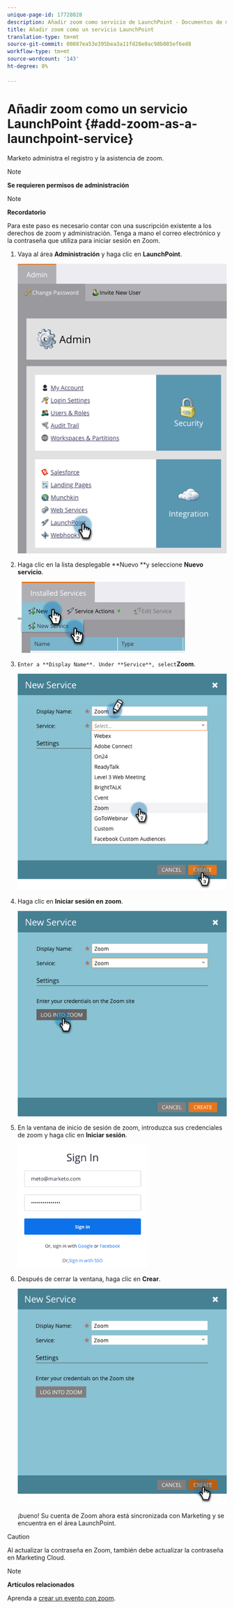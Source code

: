 ```yaml
---
unique-page-id: 17728028
description: Añadir zoom como servicio de LaunchPoint - Documentos de marketing - Documentación del producto
title: Añadir zoom como un servicio LaunchPoint
translation-type: tm+mt
source-git-commit: 00887ea53e395bea3a11fd28e0ac98b085ef6ed8
workflow-type: tm+mt
source-wordcount: '143'
ht-degree: 0%

---
```



# Añadir zoom como un servicio LaunchPoint {#add-zoom-as-a-launchpoint-service}

Marketo administra el registro y la asistencia de zoom.

>[!NOTE]
>
>**Se requieren permisos de administración**

>[!NOTE]
>
>**Recordatorio**
>
>Para este paso es necesario contar con una suscripción existente a los derechos de zoom y administración. Tenga a mano el correo electrónico y la contraseña que utiliza para iniciar sesión en Zoom.

1. Vaya al área **Administración** y haga clic en **LaunchPoint**.

   ![](assets/launchpoint.png)

1. Haga clic en la lista desplegable **Nuevo **y seleccione **Nuevo servicio**.

   ![](assets/newservicelp.png)

1. `Enter a **Display Name**. Under **Service**, select`**Zoom**.

   ![](assets/newservice-1.png)

1. Haga clic en **Iniciar sesión en zoom**.

   ![](assets/login.png)

1. En la ventana de inicio de sesión de zoom, introduzca sus credenciales de zoom y haga clic en **Iniciar sesión**.

   ![](assets/zoomlogin.png)

1. Después de cerrar la ventana, haga clic en **Crear**.

   ![](assets/create-1.png)

   ¡bueno! Su cuenta de Zoom ahora está sincronizada con Marketing y se encuentra en el área LaunchPoint.

>[!CAUTION]
>
>Al actualizar la contraseña en Zoom, también debe actualizar la contraseña en Marketing Cloud.

>[!NOTE]
>
>**Artículos relacionados**
>
>Aprenda a [crear un evento con zoom](../../../product-docs/demand-generation/events/create-an-event/create-an-event-with-zoom.md).

